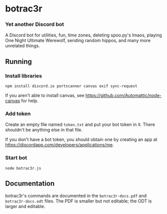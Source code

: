 # botrac3r
### Yet another Discord bot
A Discord bot for utilities, fun, time zones, deleting spoo.py's lmaos, playing One Night Ultimate Werewolf, sending random hippos, and many more unrelated things.

## Running
### Install libraries
    npm install discord.io portscanner canvas exif sync-request
If you aren't able to install canvas, see https://github.com/Automattic/node-canvas for help.
### Add token
Create an empty file named `token.txt` and put your bot token in it. There shouldn't be anything else in that file.

If you don't have a bot token, you should obtain one by creating an app at https://discordapp.com/developers/applications/me.
### Start bot
    node botrac3r.js

## Documentation
botrac3r's commands are documented in the `botrac3r-docs.pdf` and `botrac3r-docs.odt` files. The PDF is smaller but not editable; the ODT is larger and editable.
